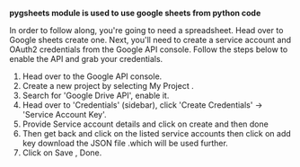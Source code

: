 **pygsheets module is used to use google sheets from python code**

In order to follow along, you're going to need a spreadsheet. Head over to Google sheets create one. 
Next, you'll need to create a service account and OAuth2 credentials from the Google API console. Follow the steps below to enable the API and grab your credentials.
1.	Head over to the Google API console.
2.	Create a new project by selecting My Project .
3.	Search for 'Google Drive API', enable it.
4.	Head over to 'Credentials' (sidebar), click 'Create Credentials' -> 'Service Account Key'.
5.	Provide Service account details and click on create and then done
6.	Then get back and click on the listed service accounts then click on add key download the JSON file .which will be used further.
7.	Click on Save , Done.
